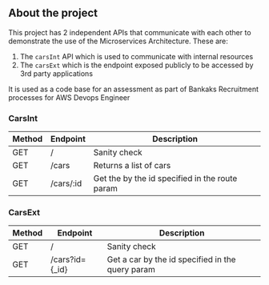 ## About the project

This project has 2 independent APIs that communicate with each other to demonstrate the use of the Microservices Architecture. These are:

1. The `carsInt` API which is used to communicate with internal resources
2. The `carsExt` which is the endpoint exposed publicly to be accessed by 3rd party applications

It is used as a code base for an assessment as part of Bankaks Recruitment processes for AWS Devops Engineer

### CarsInt

| Method | Endpoint  | Description                                    |
| ------ | --------- | ---------------------------------------------- |
| GET    | /         | Sanity check                                   |
| GET    | /cars     | Returns a list of cars                         |
| GET    | /cars/:id | Get the by the id specified in the route param |

### CarsExt

| Method | Endpoint        | Description                                      |
| ------ | --------------- | ------------------------------------------------ |
| GET    | /               | Sanity check                                     |
| GET    | /cars?id={\_id} | Get a car by the id specified in the query param |
